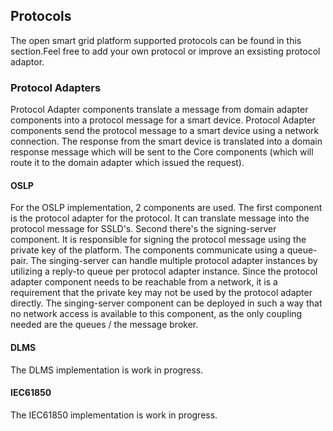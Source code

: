 ## Protocols
The open smart grid platform supported protocols can be found in this section.Feel free to add your own protocol or improve an exsisting protocol adaptor.

### Protocol Adapters

Protocol Adapter components translate a message from domain adapter components into a protocol message for a smart device. Protocol Adapter components send the protocol message to a smart device using a network connection. The response from the smart device is translated into a domain response message which will be sent to the Core components (which will route it to the domain adapter which issued the request).

#### OSLP

For the OSLP implementation, 2 components are used. The first component is the protocol adapter for the protocol. It can translate message into the protocol message for SSLD's. Second there's the signing-server component. It is responsible for signing the protocol message using the private key of the platform. The components communicate using a queue-pair. The singing-server can handle multiple protocol adapter instances by utilizing a reply-to queue per protocol adapter instance. Since the protocol adapter component needs to be reachable from a network, it is a requirement that the private key may not be used by the protocol adapter directly. The singing-server component  can be deployed in such a way that no network access is available to this component, as the only coupling needed are the queues / the message broker.

#### DLMS

The DLMS implementation is work in progress.

#### IEC61850

The IEC61850 implementation is work in progress.
